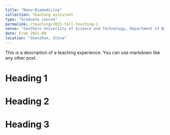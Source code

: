 ```yaml
---
title: "Nano-Biomedicine"
collection: Teaching assistant
type: "Graduate course"
permalink: /teaching/2021-fall-teaching-1
venue: "Southern University of Science and Technology, Department of Biomedical and Engineering"
date: From 2021-09
location: "Shenzhen, China"
---
```


This is a description of a teaching experience. You can use markdown like any other post.

Heading 1
======

Heading 2
======

Heading 3
======
